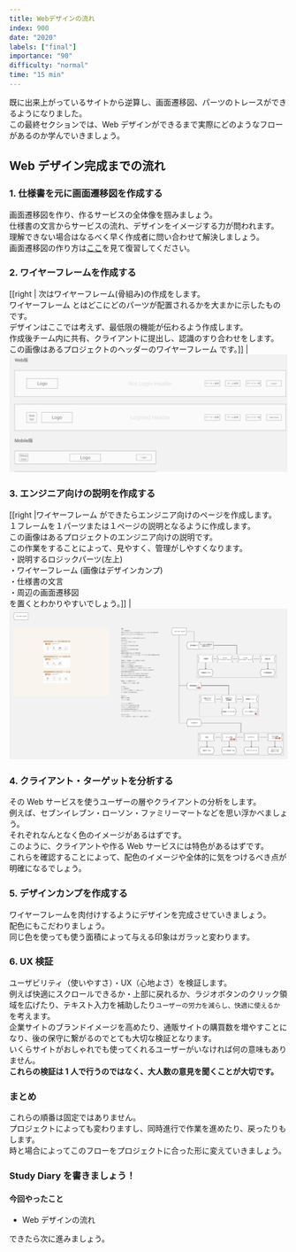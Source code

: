 ```yaml
---
title: Webデザインの流れ
index: 900
date: "2020"
labels: ["final"]
importance: "90"
difficulty: "normal"
time: "15 min"
---
```


既に出来上がっているサイトから逆算し、画面遷移図、パーツのトレースができるようになりました。  
この最終セクションでは、Web デザインができるまで実際にどのようなフローがあるのか学んでいきましょう。

## Web デザイン完成までの流れ

### 1. 仕様書を元に画面遷移図を作成する

画面遷移図を作り、作るサービスの全体像を掴みましょう。  
仕様書の文言からサービスの流れ、デザインをイメージする力が問われます。  
理解できない場合はなるべく早く作成者に問い合わせて解決しましょう。  
画面遷移図の作り方は[ここ](/web/chart)を見て復習してください。

### 2. ワイヤーフレームを作成する

[[right | 次はワイヤーフレーム(骨組み)の作成をします。<br/>ワイヤーフレーム とはどこにどのパーツが配置されるかを大まかに示したものです。<br/>デザインはここでは考えず、最低限の機能が伝わるよう作成します。<br/>作成後チーム内に共有、クライアントに提出し、認識のすり合わせをします。<br/>この画像はあるプロジェクトのヘッダーのワイヤーフレーム です。]]
| ![pages](./img/wire-frame.png)

### 3. エンジニア向けの説明を作成する

[[right |ワイヤーフレーム ができたらエンジニア向けのページを作成します。<br/>１フレームを１パーツまたは１ページの説明となるように作成します。<br/>この画像はあるプロジェクトのエンジニア向けの説明です。<br/>この作業をすることによって、見やすく、管理がしやすくなります。<br/>・説明するロジックパーツ(左上)<br/>・ワイヤーフレーム (画像はデザインカンプ)<br/>・仕様書の文言<br/>・周辺の画面遷移図<br/>を置くとわかりやすいでしょう。]]
| ![pages](./img/for-engineer.png)

### 4. クライアント・ターゲットを分析する

その Web サービスを使うユーザーの層やクライアントの分析をします。  
例えば、セブンイレブン・ローソン・ファミリーマートなどを思い浮かべましょう。  
それぞれなんとなく色のイメージがあるはずです。  
このように、クライアントや作る Web サービスには特色があるはずです。  
これらを確認することによって、配色のイメージや全体的に気をつけるべき点が明確になるでしょう。

### 5. デザインカンプを作成する

ワイヤーフレームを肉付けするようにデザインを完成させていきましょう。  
配色にもこだわりましょう。  
同じ色を使っても使う面積によって与える印象はガラッと変わります。

### 6. UX 検証

ユーザビリティ（使いやすさ）・UX（心地よさ）を検証します。  
例えば快適にスクロールできるか・上部に戻れるか、ラジオボタンのクリック領域を広げたり、テキスト入力を補助したり`ユーザーの労力を減らし、快適に使えるか`を考えます。  
企業サイトのブランドイメージを高めたり、通販サイトの購買数を増やすことになり、後の保守に繋がるのでとても大切な検証となります。  
いくらサイトがおしゃれでも使ってくれるユーザーがいなければ何の意味もありません。  
**これらの検証は 1 人で行うのではなく、大人数の意見を聞くことが大切です。**

### まとめ

これらの順番は固定ではありません。  
プロジェクトによっても変わりますし、同時進行で作業を進めたり、戻ったりもします。  
時と場合によってこのフローをプロジェクトに合った形に変えていきましょう。

### Study Diary を書きましょう！

#### 今回やったこと

- Web デザインの流れ

できたら次に進みましょう。
